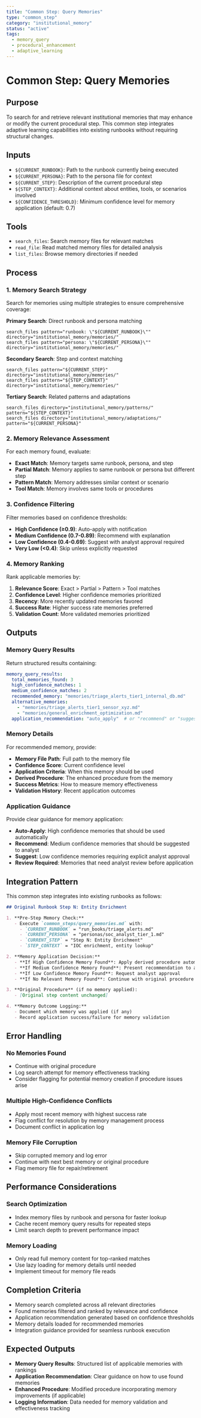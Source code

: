 ```yaml
---
title: "Common Step: Query Memories"
type: "common_step"
category: "institutional_memory"
status: "active"
tags:
  - memory_query
  - procedural_enhancement
  - adaptive_learning
---
```


# Common Step: Query Memories

## Purpose

To search for and retrieve relevant institutional memories that may enhance or modify the current procedural step. This common step integrates adaptive learning capabilities into existing runbooks without requiring structural changes.

## Inputs

- `${CURRENT_RUNBOOK}`: Path to the runbook currently being executed
- `${CURRENT_PERSONA}`: Path to the persona file for context
- `${CURRENT_STEP}`: Description of the current procedural step
- `${STEP_CONTEXT}`: Additional context about entities, tools, or scenarios involved
- `${CONFIDENCE_THRESHOLD}`: Minimum confidence level for memory application (default: 0.7)

## Tools

- `search_files`: Search memory files for relevant matches
- `read_file`: Read matched memory files for detailed analysis
- `list_files`: Browse memory directories if needed

## Process

### 1. Memory Search Strategy

Search for memories using multiple strategies to ensure comprehensive coverage:

**Primary Search**: Direct runbook and persona matching
```
search_files pattern="runbook: \"${CURRENT_RUNBOOK}\"" directory="institutional_memory/memories/"
search_files pattern="persona: \"${CURRENT_PERSONA}\"" directory="institutional_memory/memories/"
```

**Secondary Search**: Step and context matching
```
search_files pattern="${CURRENT_STEP}" directory="institutional_memory/memories/"
search_files pattern="${STEP_CONTEXT}" directory="institutional_memory/memories/"
```

**Tertiary Search**: Related patterns and adaptations
```
search_files directory="institutional_memory/patterns/" pattern="${STEP_CONTEXT}"
search_files directory="institutional_memory/adaptations/" pattern="${CURRENT_PERSONA}"
```

### 2. Memory Relevance Assessment

For each memory found, evaluate:

- **Exact Match**: Memory targets same runbook, persona, and step
- **Partial Match**: Memory applies to same runbook or persona but different step
- **Pattern Match**: Memory addresses similar context or scenario
- **Tool Match**: Memory involves same tools or procedures

### 3. Confidence Filtering

Filter memories based on confidence thresholds:

- **High Confidence (≥0.9)**: Auto-apply with notification
- **Medium Confidence (0.7-0.89)**: Recommend with explanation
- **Low Confidence (0.4-0.69)**: Suggest with analyst approval required
- **Very Low (<0.4)**: Skip unless explicitly requested

### 4. Memory Ranking

Rank applicable memories by:

1. **Relevance Score**: Exact > Partial > Pattern > Tool matches
2. **Confidence Level**: Higher confidence memories prioritized
3. **Recency**: More recently updated memories favored
4. **Success Rate**: Higher success rate memories preferred
5. **Validation Count**: More validated memories prioritized

## Outputs

### Memory Query Results

Return structured results containing:

```yaml
memory_query_results:
  total_memories_found: 3
  high_confidence_matches: 1
  medium_confidence_matches: 2
  recommended_memory: "memories/triage_alerts_tier1_internal_db.md"
  alternative_memories: 
    - "memories/triage_alerts_tier1_sensor_xyz.md"
    - "memories/general_enrichment_optimization.md"
  application_recommendation: "auto_apply"  # or "recommend" or "suggest"
```

### Memory Details

For recommended memory, provide:

- **Memory File Path**: Full path to the memory file
- **Confidence Score**: Current confidence level
- **Application Criteria**: When this memory should be used  
- **Derived Procedure**: The enhanced procedure from the memory
- **Success Metrics**: How to measure memory effectiveness
- **Validation History**: Recent application outcomes

### Application Guidance

Provide clear guidance for memory application:

- **Auto-Apply**: High confidence memories that should be used automatically
- **Recommend**: Medium confidence memories that should be suggested to analyst
- **Suggest**: Low confidence memories requiring explicit analyst approval
- **Review Required**: Memories that need analyst review before application

## Integration Pattern

This common step integrates into existing runbooks as follows:

```markdown
## Original Runbook Step N: Entity Enrichment

1. **Pre-Step Memory Check:**
   - Execute `common_steps/query_memories.md` with:
     - `CURRENT_RUNBOOK` = "run_books/triage_alerts.md"
     - `CURRENT_PERSONA` = "personas/soc_analyst_tier_1.md"
     - `CURRENT_STEP` = "Step N: Entity Enrichment"
     - `STEP_CONTEXT` = "IOC enrichment, entity lookup"

2. **Memory Application Decision:**
   - **If High Confidence Memory Found**: Apply derived procedure automatically
   - **If Medium Confidence Memory Found**: Present recommendation to analyst
   - **If Low Confidence Memory Found**: Request analyst approval
   - **If No Relevant Memory Found**: Continue with original procedure

3. **Original Procedure** (if no memory applied):
   - [Original step content unchanged]

4. **Memory Outcome Logging:**
   - Document which memory was applied (if any)
   - Record application success/failure for memory validation
```

## Error Handling

### No Memories Found
- Continue with original procedure
- Log search attempt for memory effectiveness tracking
- Consider flagging for potential memory creation if procedure issues arise

### Multiple High-Confidence Conflicts
- Apply most recent memory with highest success rate
- Flag conflict for resolution by memory management process
- Document conflict in application log

### Memory File Corruption
- Skip corrupted memory and log error
- Continue with next best memory or original procedure
- Flag memory file for repair/retirement

## Performance Considerations

### Search Optimization
- Index memory files by runbook and persona for faster lookup
- Cache recent memory query results for repeated steps
- Limit search depth to prevent performance impact

### Memory Loading
- Only read full memory content for top-ranked matches
- Use lazy loading for memory details until needed
- Implement timeout for memory file reads

## Completion Criteria

- Memory search completed across all relevant directories
- Found memories filtered and ranked by relevance and confidence
- Application recommendation generated based on confidence thresholds
- Memory details loaded for recommended memories
- Integration guidance provided for seamless runbook execution

## Expected Outputs

- **Memory Query Results**: Structured list of applicable memories with rankings
- **Application Recommendation**: Clear guidance on how to use found memories
- **Enhanced Procedure**: Modified procedure incorporating memory improvements (if applicable)
- **Logging Information**: Data needed for memory validation and effectiveness tracking